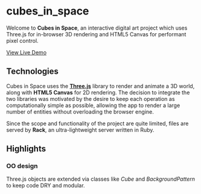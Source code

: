 # cubes_in_space
Welcome to __Cubes in Space__, an interactive digital art project which uses Three.js for in-browser 3D rendering and HTML5 Canvas for performant pixel control.

<a href="https://cubes-in-space.herokuapp.com/" target="_blank">View Live Demo</a>

## Technologies

Cubes in Space uses the <a href="https://threejs.org/" target="_blank">__Three.js__</a> library to render and animate a 3D world, along with __HTML5 Canvas__ for 2D rendering. The decision to integrate the two libraries was motivated by the desire to keep each operation as computationally simple as possible, allowing the app to render a large number of entities without overloading the browser engine. 

Since the scope and functionality of the project are quite limited, files are served by __Rack__, an ultra-lightweight server written in Ruby.

## Highlights

### OO design
Three.js objects are extended via classes like _Cube_ and _BackgroundPattern_ to keep code DRY and modular.
